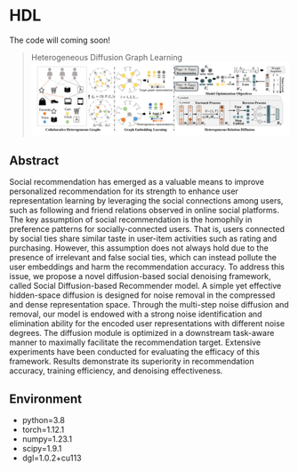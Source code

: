 # HDL
The code will coming soon!
>Heterogeneous Diffusion Graph Learning
![model](./HDL.jpg)
## Abstract
Social recommendation has emerged as a valuable means to improve personalized recommendation for its strength to enhance user representation learning by leveraging the social connections among users, such as following and friend relations observed in online social platforms. The key assumption of social recommendation is the homophily in preference patterns for socially-connected users. That is, users connected by social ties share similar taste in user-item activities such as rating and purchasing. However, this assumption does not always hold due to the presence of irrelevant and false social ties, which can instead pollute the user embeddings and harm the recommendation accuracy.
To address this issue, we propose a novel diffusion-based social denoising framework, called Social Diffusion-based Recommender model. A simple yet effective hidden-space diffusion is designed for noise removal in the compressed and dense representation space. Through the multi-step noise diffusion and removal, our model is endowed with a strong noise identification and elimination ability for the encoded user representations with different noise degrees. The diffusion module is optimized in a downstream task-aware manner to maximally facilitate the recommendation target.
Extensive experiments have been conducted for evaluating the efficacy of this framework. Results demonstrate its superiority in recommendation accuracy, training efficiency, and denoising effectiveness.
## Environment
- python=3.8
- torch=1.12.1
- numpy=1.23.1
- scipy=1.9.1
- dgl=1.0.2+cu113
